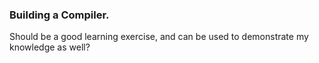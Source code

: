 ### Building a Compiler.

Should be a good learning exercise, and can be used to demonstrate my knowledge as well?

